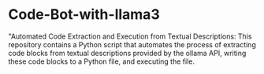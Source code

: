 # Code-Bot-with-llama3
"Automated Code Extraction and Execution from Textual Descriptions: This repository contains a Python script that automates the process of extracting code blocks from textual descriptions provided by the ollama API, writing these code blocks to a Python file, and executing the file. 
